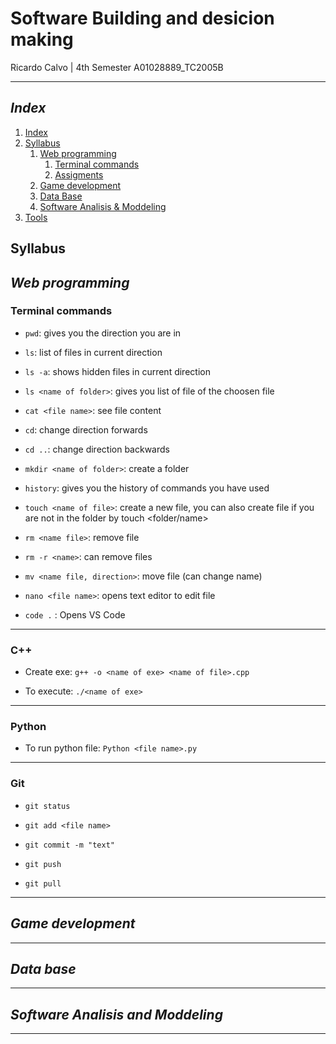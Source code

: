 # Software Building and desicion making

Ricardo Calvo | 4th Semester
A01028889_TC2005B

---

## _Index_

1. [Index](#index)
2. [Syllabus](#syllabus)
    1. [Web programming](#web-programming)
        1. [Terminal commands](#terminal-commands)
        100. [Assigments](Web/README.md)
    2. [Game development](#game-development)
    3. [Data Base](#data-base)
    4. [Software Analisis & Moddeling](#software-analisis-and-moddeling)
3. [Tools](#tools)


## Syllabus

## **_Web programming_**

### **Terminal commands**

- `pwd`: gives you the direction you are in

- `ls`: list of files in current direction
- `ls -a`: shows hidden files in current direction
- `ls <name of folder>`: gives you list of file of the choosen file 

- `cat <file name>`: see file content

- `cd`: change direction forwards

- `cd ..`: change direction backwards

- `mkdir <name of folder>`: create a folder

- `history`: gives you the history of commands you have used

- `touch <name of file>`: create a new file, you can also create file if you are not in the folder by touch <folder/name>

- `rm <name file>`: remove file

- `rm -r <name>`: can remove files

- `mv <name file, direction>`: move file (can change name)

- `nano <file name>`: opens text editor to edit file

- `code .` : Opens VS Code

---
### C++


- Create exe: `g++ -o <name of exe> <name of file>.cpp`

- To execute: `./<name of exe>`

---
### Python 


- To run python file: `Python <file name>.py`

---
### Git 


- `git status`

- `git add <file name>`

- `git commit -m "text"`

- `git push`

- `git pull`

---

## **_Game development_**

---

## **_Data base_**

---

## **_Software Analisis and Moddeling_**

---

